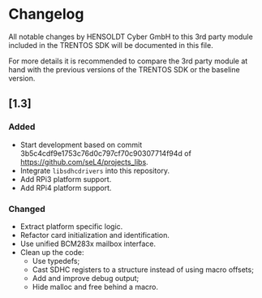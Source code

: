 # Changelog

All notable changes by HENSOLDT Cyber GmbH to this 3rd party module included in
the TRENTOS SDK will be documented in this file.

For more details it is recommended to compare the 3rd party module at hand with
the previous versions of the TRENTOS SDK or the baseline version.

## [1.3]

### Added

- Start development based on commit 3b5c4cdf9e1753c76d0c797cf70c90307714f94d of
<https://github.com/seL4/projects_libs>.
- Integrate `libsdhcdrivers` into this repository.
- Add RPi3 platform support.
- Add RPi4 platform support.

### Changed

- Extract platform specific logic.
- Refactor card initialization and identification.
- Use unified BCM283x mailbox interface.
- Clean up the code:
  - Use typedefs;
  - Cast SDHC registers to a structure instead of using macro offsets;
  - Add and improve debug output;
  - Hide malloc and free behind a macro.
